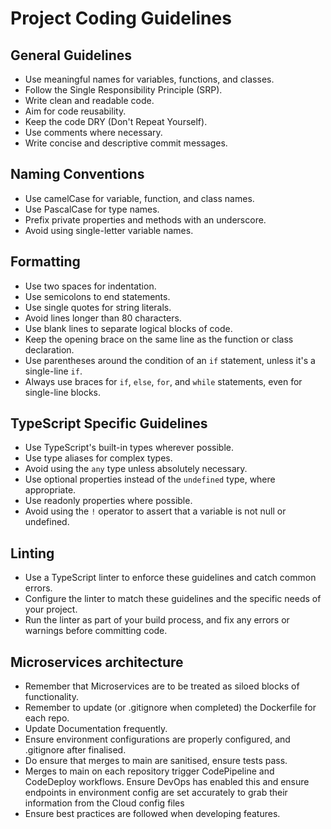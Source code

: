 # Project Coding Guidelines

## General Guidelines
- Use meaningful names for variables, functions, and classes.
- Follow the Single Responsibility Principle (SRP).
- Write clean and readable code.
- Aim for code reusability.
- Keep the code DRY (Don't Repeat Yourself).
- Use comments where necessary.
- Write concise and descriptive commit messages.

## Naming Conventions
- Use camelCase for variable, function, and class names.
- Use PascalCase for type names.
- Prefix private properties and methods with an underscore.
- Avoid using single-letter variable names.

## Formatting
- Use two spaces for indentation.
- Use semicolons to end statements.
- Use single quotes for string literals.
- Avoid lines longer than 80 characters.
- Use blank lines to separate logical blocks of code.
- Keep the opening brace on the same line as the function or class declaration.
- Use parentheses around the condition of an `if` statement, unless it's a single-line `if`.
- Always use braces for `if`, `else`, `for`, and `while` statements, even for single-line blocks.

## TypeScript Specific Guidelines
- Use TypeScript's built-in types wherever possible.
- Use type aliases for complex types.
- Avoid using the `any` type unless absolutely necessary.
- Use optional properties instead of the `undefined` type, where appropriate.
- Use readonly properties where possible.
- Avoid using the `!` operator to assert that a variable is not null or undefined.

## Linting
- Use a TypeScript linter to enforce these guidelines and catch common errors.
- Configure the linter to match these guidelines and the specific needs of your project.
- Run the linter as part of your build process, and fix any errors or warnings before committing code.

## Microservices architecture
- Remember that Microservices are to be treated as siloed blocks of functionality.
- Remember to update (or .gitignore when completed) the Dockerfile for each repo. 
- Update Documentation frequently.
- Ensure environment configurations are properly configured, and .gitignore after finalised.
- Do ensure that merges to main are sanitised, ensure tests pass.
- Merges to main on each repository trigger CodePipeline and CodeDeploy workflows. Ensure DevOps has enabled this and ensure endpoints in environment config are set accurately to grab their information from the Cloud config files
- Ensure best practices are followed when developing features.
